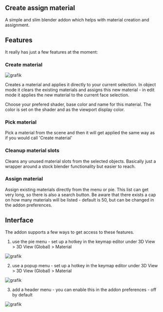 ## Create assign material 

A simple and slim blender addon which helps with material creation and assignment.


## Features

It really has just a few features at the moment:

### Create material

![grafik](https://user-images.githubusercontent.com/13512160/209481281-b8dd0bbc-63b5-4e11-953e-6cae917f57de.png)

Creates a material and applies it directly to your current selection.
In object mode it clears the existing materials and assigns this new material - in edit mode it applies the new material to the current face selection.

Choose your prefered shader, base color and name for this material. The color is set on the shader and as the viewport display color.

### Pick material

Pick a material from the scene and then it will get applied the same way as if you would call 'Create material'

### Cleanup material slots

Cleans any unused material slots from the selected objects. Basically just a wrapper around a stock blender functionality but easier to reach. 

### Assign material

Assign existing materials directly from the menu or pie. This list can get very long, so there is also a search button. Be aware that there exists a cap on how many materials will be listed - default is 50, but can be changed in the addon preferences.


## Interface

The addon supports a few ways to get access to these features. 

1. use the pie menu - set up a hotkey in the keymap editor under 3D View > 3D View (Global) > Material

![grafik](https://user-images.githubusercontent.com/13512160/210015394-3921981f-640a-4772-908a-e009d759d625.png)

2. use a popup menu - set up a hotkey in the keymap editor under 3D View > 3D View (Global) > Material

![grafik](https://user-images.githubusercontent.com/13512160/210015509-68cd0ce6-f646-4383-91d4-343be0b36e09.png)

3. add a header menu - you can enable this in the addon preferences - off by default
 
![grafik](https://user-images.githubusercontent.com/13512160/210015469-7cfcf253-e017-483a-a6e8-967db258e9b1.png)



